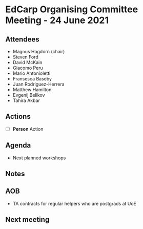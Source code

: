 # EdCarp Organising Committee Meeting - 24 June 2021

## Attendees

* Magnus Hagdorn (chair)
* Steven Ford
* David McKain
* Giacomo Peru
* Mario Antonioletti
* Fransesca Baseby
* Juan Rodriguez-Herrera
* Matthew Hamilton
* Evgenij Belikov
* Tahira Akbar


## Actions
- [ ] **Person** Action

## Agenda
* Next planned workshops

## Notes

## AOB
* TA contracts for regular helpers who are postgrads at UoE

## Next meeting  
